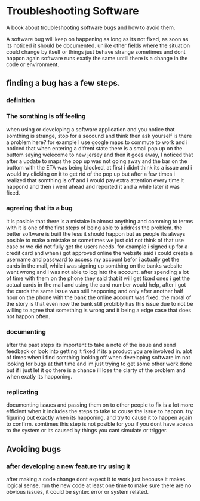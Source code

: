 # Troubleshooting Software
A book about troubleshooting software bugs and how to avoid them.

A software bug will keep on happening as long as its not fixed, as soon as its noticed it should be documented. unlike other fields where the situation could change by itself or things just behave strange sometimes and dont happon again software runs exatly the same untill there is a change in the code or environment.

## finding a bug has a few steps.

### definition 

### The somthing is off feeling
  when using or developing a software application and you notice that somthing is strange, stop for a secound and think then ask yourself is there a problem here? for example I use google maps to commute to work and i noticed that when entering a difrent state there is a small pop up on the buttom saying welecome to new jersey and then it goes away, I noticed that after a update to maps the pop up was not going away and the bar on the buttom with the ETA was being blocked, at first i didnt think its a issue and i would try clicking on it to get rid of the pop up but after a few times i realized that somthing is off and i would pay extra attention every time it happond and then i went ahead and reported it and a while later it was fixed.

### agreeing that its a bug
  it is posible that there is a mistake in almost anything and comming to terms with it is one of the first steps of being able to address the problem. the better software is built the less it should happon but as people its always posible to make a mistake or sometimes we just did not think of that use case or we did not fully get the users needs. for example i signed up for a credit card and when i got approved online the website said i could create a username and passward to access my account befor i actually get the cards in the mail, while i was signing up somthing on the banks website went wrong and i was not able to log into the account. after spending a lot of time with them on the phone they said that it will get fixed ones i get the actual cards in the mail and using the card number would help, after i got the cards the same issue was still happoning and only after another half hour on the phone with the bank the online account was fixed. the moral of the story is that even now the bank still probibly has this issue due to not be willing to agree that something is wrong and it being a edge case that does not happon often.
  
### documenting
  after the past steps its importent to take a note of the issue and send feedback or look into getting it fixed if its a product you are involved in. alot of times when i find somthing looking off when developing software im not looking for bugs at that time and im just trying to get some other work done but if i just let it go there is a chance ill lose the clarty of the problem and when exatly its happoning. 

### replicating 
  documenting issues and passing them on to other people to fix is a lot more efficient when it includes the steps to take to couse the issue to happon. try figuring out exactly when its happoning, and try to cause it to happen again to confirm. somtimes this step is not posible for you if you dont have acesss to the system or its caused by things you cant simulate or trigger.
  
## Avoiding bugs

### after developing a new feature try using it
  after making a code change dont expect it to work just becouse it makes logical sense, run the new code at least one time to make sure there are no obvious issues, it could be syntex error or system related.
  
  





